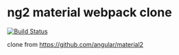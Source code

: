 # ng2 material webpack clone
[![Build Status](https://travis-ci.org/sargerasy/vuuvv.svg?branch=master)](https://travis-ci.org/sargerasy/vuuvv)

clone from https://github.com/angular/material2
